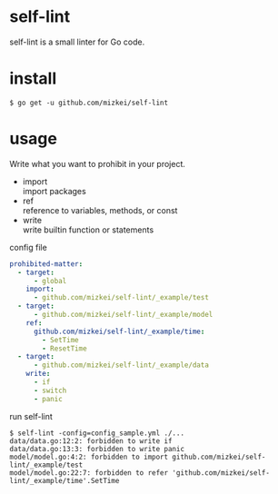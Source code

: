 # self-lint

self-lint is a small linter for Go code.

# install

```
$ go get -u github.com/mizkei/self-lint
```

# usage

Write what you want to prohibit in your project.

- import  
  import packages
- ref  
  reference to variables, methods, or const
- write  
  write builtin function or statements

config file

```yaml
prohibited-matter:
  - target:
      - global
    import:
      - github.com/mizkei/self-lint/_example/test
  - target:
      - github.com/mizkei/self-lint/_example/model
    ref:
      github.com/mizkei/self-lint/_example/time:
        - SetTime
        - ResetTime
  - target:
      - github.com/mizkei/self-lint/_example/data
    write:
      - if
      - switch
      - panic
```

run self-lint
```
$ self-lint -config=config_sample.yml ./...
data/data.go:12:2: forbidden to write if
data/data.go:13:3: forbidden to write panic
model/model.go:4:2: forbidden to import github.com/mizkei/self-lint/_example/test
model/model.go:22:7: forbidden to refer 'github.com/mizkei/self-lint/_example/time'.SetTime
```
